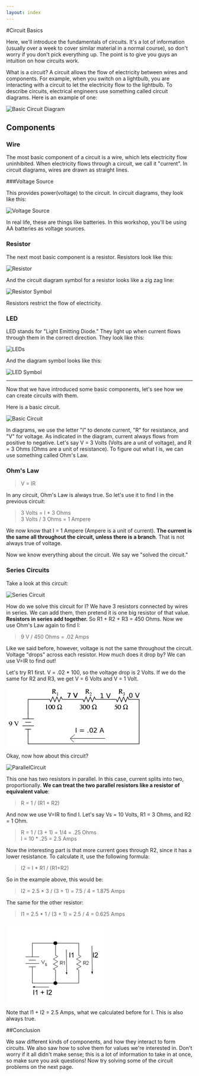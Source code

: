 ```yaml
---
layout: index
---
```


#Circuit Basics

Here, we'll introduce the fundamentals of circuits. It's a lot of information (usually over a week to cover similar material in a normal course), so don't worry if you don't pick everything up. The point is to give you guys an intuition on how circuits work.

What is a circuit? A circuit allows the flow of electricity between wires and components. For example, when you switch on a lightbulb, you are interacting with a circuit to let the electricity flow to the lightbulb. To describe circuits, electrical engineers use something called circuit diagrams. Here is an example of one:

![Basic Circuit Diagram](http://wikieducator.org/images/c/c3/Simple_circuit.gif)

## Components

### Wire

The most basic component of a circuit is a wire, which lets electricity flow uninhibited. When electricity flows through a circuit, we call it "current". In circuit diagrams, wires are drawn as straight lines.

###Voltage Source

This provides power(voltage) to the circuit. In circuit diagrams, they look like this:

![Voltage Source](http://8051expert.com/wp-content/uploads/2015/03/5.png) 

In real life, these are things like batteries. In this workshop, you'll be using AA batteries as voltage sources.

### Resistor

The next most basic component is a resistor. Resistors look like this:

![Resistor](https://cdn.sparkfun.com/assets/c/4/a/9/d/515c7a2bce395f653d000002.png)

And the circuit diagram symbol for a resistor looks like a zig zag line: 

![Resistor Symbol](https://electronicscomponents.files.wordpress.com/2014/03/resistor2.gif)

Resistors restrict the flow of electricity. 

### LED

LED stands for "Light Emitting Diode." They light up when current flows through them in the correct direction. They look like this:

![LEDs](http://www.dormgrow.com/media/wysiwyg/LightEmittingDiode.jpg)

And the diagram symbol looks like this:

![LED Symbol](http://www.wpclipart.com/signs_symbol/electrical/IEC_symbols/IEC_LED_Symbol.png)


____

Now that we have introduced some basic components, let's see how we can create circuits with them.

Here is a basic circuit.

![Basic Circuit](http://faculty.plattsburgh.edu/donald.slish/figures/Basiccircuit.gif)

In diagrams, we use the letter "I" to denote current, "R" for resistance, and "V" for voltage. As indicated in the diagram, current always flows from positive to negative. Let's say V = 3 Volts (Volts are a unit of voltage), and R = 3 Ohms (Ohms are a unit of resistance). To figure out what I is, we can use something called Ohm's Law.

### Ohm's Law

> V = IR

In any circuit, Ohm's Law is always true. So let's use it to find I in the previous circuit:

> 3 Volts = I * 3 Ohms  
> 3 Volts / 3 Ohms = 1 Ampere

We now know that I = 1 Ampere (Ampere is a unit of current). **The current is the same all throughout the circuit, unless there is a branch**. That is not always true of voltage.

Now we know everything about the circuit. We say we "solved the circuit."

### Series Circuits

Take a look at this circuit:

![Series Circuit](http://sub.allaboutcircuits.com/images/00098.png)

How do we solve this circuit for I? We have 3 resistors connected by wires in series. We can add them, then pretend it is one big resistor of that value. **Resistors in series add together.** So R1 + R2 + R3 = 450 Ohms. Now we use Ohm's Law again to find I:

> 9 V / 450 Ohms = .02 Amps

Like we said before, however, voltage is not the same throughout the circuit. Voltage "drops" across each resistor. How much does it drop by? We can use V=IR to find out!

Let's try R1 first. V = .02 * 100, so the voltage drop is 2 Volts. If we do the same for R2 and R3, we get V = 6 Volts and V = 1 Volt.

![SolvedSeries](images/solved_series.png)

Okay, now how about this circuit?

![ParallelCircuit](http://people.sinclair.edu/nickreeder/eet1150/PageArt/CircuitParallelConnect.gif)

This one has two resistors in parallel. In this case, current splits into two, proportionally. **We can treat the two parallel resistors like a resistor of equivalent value**:

> R = 1 / (R1 + R2)

And now we use V=IR to find I. Let's say Vs = 10 Volts, R1 = 3 Ohms, and R2 = 1 Ohm. 

> R = 1 / (3 + 1) = 1/4 = .25 Ohms  
> I = 10 * .25 = 2.5 Amps

Now the interesting part is that more current goes through R2, since it has a lower resistance. To calculate it, use the following formula:

> I2 = I * R1 / (R1+R2)

So in the example above, this would be:

> I2 = 2.5 * 3 / (3 + 1) = 7.5 / 4 = 1.875 Amps

The same for the other resistor:

> I1 = 2.5 * 1 / (3 + 1) = 2.5 / 4 = 0.625 Amps

![Solved_parallel](images/solved_parallel.png)

Note that I1 + I2 = 2.5 Amps, what we calculated before for I. This is also always true. 

##Conclusion

We saw different kinds of components, and how they interact to form circuits. We also saw how to solve them for values we're interested in. Don't worry if it all didn't make sense; this is a lot of information to take in at once, so make sure you ask questions! Now try solving some of the circuit problems on the next page.